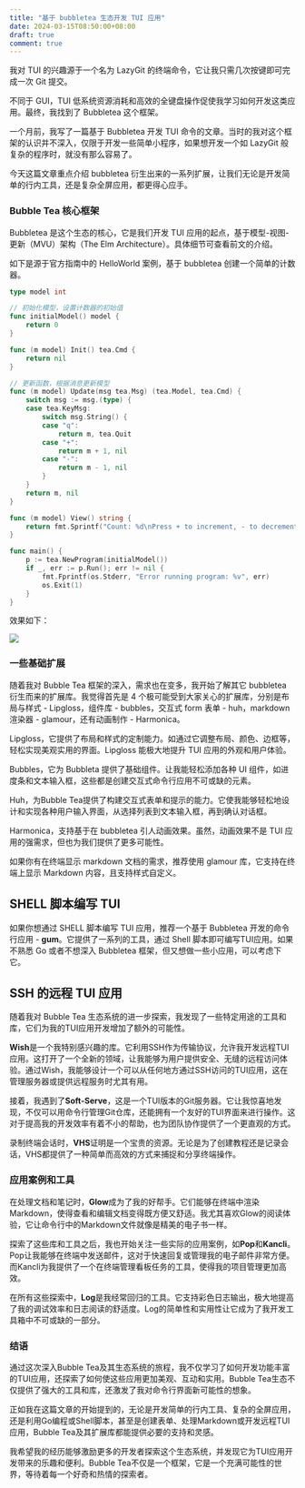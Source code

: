 ```yaml
---
title: "基于 bubbletea 生态开发 TUI 应用"
date: 2024-03-15T08:50:00+08:00
draft: true
comment: true
---
```


我对 TUI 的兴趣源于一个名为 LazyGit 的终端命令，它让我只需几次按键即可完成一次 Git 提交。

不同于 GUI，TUI 低系统资源消耗和高效的全键盘操作促使我学习如何开发这类应用。最终，我找到了 Bubbletea 这个框架。

一个月前，我写了一篇基于 Bubbletea 开发 TUI 命令的文章。当时的我对这个框架的认识并不深入，仅限于开发一些简单小程序，如果想开发一个如 LazyGit 般复杂的程序时，就没有那么容易了。

今天这篇文章重点介绍 bubbletea 衍生出来的一系列扩展，让我们无论是开发简单的行内工具，还是复杂全屏应用，都更得心应手。

### Bubble Tea 核心框架

Bubbletea 是这个生态的核心，它是我们开发 TUI 应用的起点，基于模型-视图-更新（MVU）架构（The Elm Architecture）。具体细节可查看前文的介绍。

如下是源于官方指南中的 HelloWorld 案例，基于 bubbletea 创建一个简单的计数器。

```go
type model int

// 初始化模型，设置计数器的初始值
func initialModel() model {
	return 0
}

func (m model) Init() tea.Cmd {
	return nil
}

// 更新函数，根据消息更新模型
func (m model) Update(msg tea.Msg) (tea.Model, tea.Cmd) {
	switch msg := msg.(type) {
	case tea.KeyMsg:
		switch msg.String() {
		case "q":
			return m, tea.Quit 
		case "+":
			return m + 1, nil
		case "-":
			return m - 1, nil
		}
	}
	return m, nil
}

func (m model) View() string {
	return fmt.Sprintf("Count: %d\nPress + to increment, - to decrement, q to quit.\n", m)
}

func main() {
	p := tea.NewProgram(initialModel())
	if _, err := p.Run(); err != nil {
		fmt.Fprintf(os.Stderr, "Error running program: %v", err)
		os.Exit(1)
	}
}
```

效果如下：

![](https://cdn.jsdelivr.net/gh/poloxue/images@2024-02/2024-02-19-tui-library-bubble-tea-in-golang-03.gif)

### 一些基础扩展

随着我对 Bubble Tea 框架的深入，需求也在变多，我开始了解其它 bubbletea 衍生而来的扩展库。我觉得首先是 4 个极可能受到大家关心的扩展库，分别是布局与样式 - Lipgloss，组件库 - bubbles，交互式 form 表单 - huh，markdown 渲染器 - glamour，还有动画制作 - Harmonica。

Lipgloss，它提供了布局和样式的定制能力。如通过它调整布局、颜色、边框等，轻松实现美观实用的界面。Lipgloss 能极大地提升 TUI 应用的外观和用户体验。

Bubbles，它为 Bubbleta 提供了基础组件。让我能轻松添加各种 UI 组件，如进度条和文本输入框，这些都是创建交互式命令行应用不可或缺的元素。

Huh，为Bubble Tea提供了构建交互式表单和提示的能力。它使我能够轻松地设计和实现各种用户输入界面，从选择列表到文本输入框，再到确认对话框。

Harmonica，支持基于在 bubbletea 引人动画效果。虽然，动画效果不是 TUI 应用的强需求，但也为我们提供了更多可能性。

如果你有在终端显示 markdown 文档的需求，推荐使用 glamour 库，它支持在终端上显示 Markdown 内容，且支持样式自定义。

## SHELL 脚本编写 TUI

如果你想通过 SHELL 脚本编写 TUI 应用，推荐一个基于 Bubbletea 开发的命令行应用 - **gum**。它提供了一系列的工具，通过 Shell 脚本即可编写TUI应用。如果不熟悉 Go 或者不想深入 Bubbletea 框架，但又想做一些小应用，可以考虑下它。

## SSH 的远程 TUI 应用

随着我对 Bubble Tea 生态系统的进一步探索，我发现了一些特定用途的工具和库，它们为我的TUI应用开发增加了额外的可能性。

**Wish**是一个我特别感兴趣的库。它利用SSH作为传输协议，允许我开发远程TUI应用。这打开了一个全新的领域，让我能够为用户提供安全、无缝的远程访问体验。通过Wish，我能够设计一个可以从任何地方通过SSH访问的TUI应用，这在管理服务器或提供远程服务时尤其有用。

接着，我遇到了**Soft-Serve**，这是一个TUI版本的Git服务器。它让我惊喜地发现，不仅可以用命令行管理Git仓库，还能拥有一个友好的TUI界面来进行操作。这对于提高我的开发效率有着不小的帮助，也为团队协作提供了一个更直观的方式。

录制终端会话时，**VHS**证明是一个宝贵的资源。无论是为了创建教程还是记录会话，VHS都提供了一种简单而高效的方式来捕捉和分享终端操作。

### 应用案例和工具

在处理文档和笔记时，**Glow**成为了我的好帮手。它们能够在终端中渲染Markdown，使得查看和编辑文档变得既方便又舒适。我尤其喜欢Glow的阅读体验，它让命令行中的Markdown文件就像是精美的电子书一样。

探索了这些库和工具之后，我也开始关注一些实际的应用案例，如**Pop**和**Kancli**。Pop让我能够在终端中发送邮件，这对于快速回复或管理我的电子邮件非常方便。而Kancli为我提供了一个在终端管理看板任务的工具，使得我的项目管理更加高效。

在所有这些探索中，**Log**是我经常回归的工具。它支持彩色日志输出，极大地提高了我的调试效率和日志阅读的舒适度。Log的简单性和实用性让它成为了我开发工具箱中不可或缺的一部分。

### 结语

通过这次深入Bubble Tea及其生态系统的旅程，我不仅学习了如何开发功能丰富的TUI应用，还探索了如何使这些应用更加美观、互动和实用。Bubble Tea生态不仅提供了强大的工具和库，还激发了我对命令行界面新可能性的想象。

正如我在这篇文章的开始提到的，无论是开发简单的行内工具、复杂的全屏应用，还是利用Go编程或Shell脚本，甚至是创建表单、处理Markdown或开发远程TUI应用，Bubble Tea及其扩展库都能提供必要的支持和灵感。

我希望我的经历能够激励更多的开发者探索这个生态系统，并发现它为TUI应用开发带来的乐趣和便利。Bubble Tea不仅是一个框架，它是一个充满可能性的世界，等待着每一个好奇和热情的探索者。

